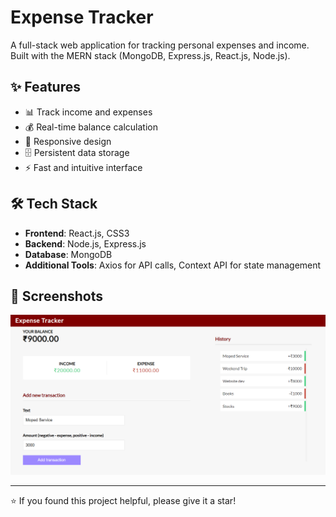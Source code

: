 # Expense Tracker

<!-- Project created by Ankit Dubey -->

A full-stack web application for tracking personal expenses and income. Built with the MERN stack (MongoDB, Express.js, React.js, Node.js).

## ✨ Features

- 📊 Track income and expenses
- 💰 Real-time balance calculation
- 📱 Responsive design
- 🗄️ Persistent data storage
- ⚡ Fast and intuitive interface

## 🛠️ Tech Stack

- **Frontend**: React.js, CSS3
- **Backend**: Node.js, Express.js
- **Database**: MongoDB
- **Additional Tools**: Axios for API calls, Context API for state management

## 📸 Screenshots

![Expense Tracker](expense-tracker.PNG)


---

⭐ If you found this project helpful, please give it a star!

